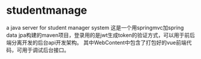 # studentmanage
a java server for student manager system
这是一个用springmvc加spring data jpa构建的maven项目，登录用的是jwt生成token的验证方式，可以用于前后端分离开发的后台api开发架构。
其中WebContent中包含了打包好的vue前端代码，可用于调试后台接口。
